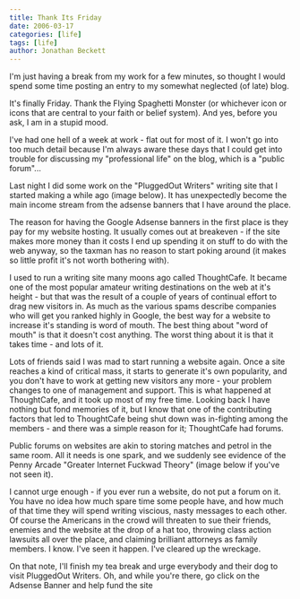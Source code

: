 ```yaml
---
title: Thank Its Friday
date: 2006-03-17
categories: [life]
tags: [life]
author: Jonathan Beckett
---
```


I'm just having a break from my work for a few minutes, so thought I would spend some time posting an entry to my somewhat neglected (of late) blog.

It's finally Friday. Thank the Flying Spaghetti Monster (or whichever icon or icons that are central to your faith or belief system). And yes, before you ask, I am in a stupid mood.

I've had one hell of a week at work - flat out for most of it. I won't go into too much detail because I'm always aware these days that I could get into trouble for discussing my "professional life" on the blog, which is a "public forum"...

Last night I did some work on the "PluggedOut Writers" writing site that I started making a while ago (image below). It has unexpectedly become the main income stream from the adsense banners that I have around the place.

The reason for having the Google Adsense banners in the first place is they pay for my website hosting. It usually comes out at breakeven - if the site makes more money than it costs I end up spending it on stuff to do with the web anyway, so the taxman has no reason to start poking around (it makes so little profit it's not worth bothering with).

I used to run a writing site many moons ago called ThoughtCafe. It became one of the most popular amateur writing destinations on the web at it's height - but that was the result of a couple of years of continual effort to drag new visitors in. As much as the various spams describe companies who will get you ranked highly in Google, the best way for a website to increase it's standing is word of mouth. The best thing about "word of mouth" is that it doesn't cost anything. The worst thing about it is that it takes time - and lots of it.

Lots of friends said I was mad to start running a website again. Once a site reaches a kind of critical mass, it starts to generate it's own popularity, and you don't have to work at getting new visitors any more - your problem changes to one of management and support. This is what happened at ThoughtCafe, and it took up most of my free time. Looking back I have nothing but fond memories of it, but I know that one of the contributing factors that led to ThoughtCafe being shut down was in-fighting among the members - and there was a simple reason for it; ThoughtCafe had forums.

Public forums on websites are akin to storing matches and petrol in the same room. All it needs is one spark, and we suddenly see evidence of the Penny Arcade "Greater Internet Fuckwad Theory" (image below if you've not seen it).

I cannot urge enough - if you ever run a website, do not put a forum on it. You have no idea how much spare time some people have, and how much of that time they will spend writing viscious, nasty messages to each other. Of course the Americans in the crowd will threaten to sue their friends, enemies and the website at the drop of a hat too, throwing class action lawsuits all over the place, and claiming brilliant attorneys as family members. I know. I've seen it happen. I've cleared up the wreckage.

On that note, I'll finish my tea break and urge everybody and their dog to visit PluggedOut Writers. Oh, and while you're there, go click on the Adsense Banner and help fund the site 